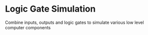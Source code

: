 # Logic Gate Simulation

Combine inputs, outputs and logic gates to simulate various low level computer components

